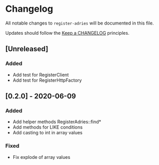 # Changelog

All notable changes to `register-adries` will be documented in this file.

Updates should follow the [Keep a CHANGELOG](http://keepachangelog.com/) principles.

## [Unreleased]

### Added
- Add test for RegisterClient
- Add test for RegisterHttpFactory

## [0.2.0] - 2020-06-09

### Added
- Add helper methods RegisterAdries::find*
- Add methods for LIKE conditions
- Add casting to int in array values

### Fixed
- Fix explode of array values
